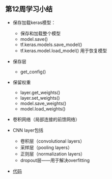 ## 第12周学习小结

- 保存加载keras模型：
  - 保存和加载整个模型
  - model.save()
  - tf.keras.models.save_model()
  - tf.keras.model.load_model() 用于恢复模型

- 保存层
  - get_config()
- 保留权重
  - layer.get_weights()
  - layer.set_weights()
  - model.save_weights()
  - model.load_weights()

- 卷积网络（局部连接的前馈网络）
- CNN layer包括
  - 卷积层（convolutional layers）
  - 采样层（pooling layers）
  - 正则层（normalization layers）
  - dropout层——用于解决overfitting

- [代码](https://github.com/lixinyu0321/BDMI_mycode/tree/master/day12)